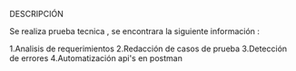 DESCRIPCIÓN 

Se realiza prueba tecnica , se encontrara la siguiente información : 

1.Analisis de requerimientos
2.Redacción de casos de prueba 
3.Detección de errores 
4.Automatización api's en postman
